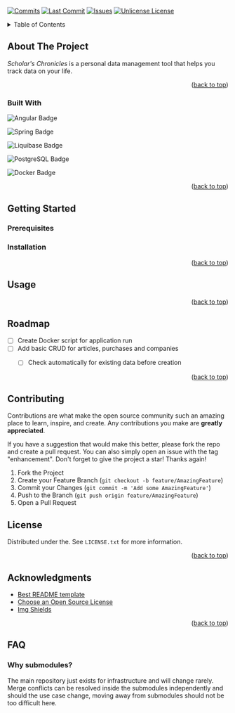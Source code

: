<!-- Improved compatibility of back to top link: See: https://github.com/othneildrew/Best-README-Template/pull/73 -->
<a id="readme-top"></a>



<!-- PROJECT SHIELDS -->
[![Commits][commits-shield]][commits-url]
[![Last Commit][last-commit-shield]][last-commit-url]
[![Issues][issues-shield]][issues-url]
[![Unlicense License][license-shield]][license-url]



<!-- TABLE OF CONTENTS -->
<details>
  <summary>Table of Contents</summary>
  <ol>
    <li>
      <a href="#about-the-project">About The Project</a>
      <ul>
        <li><a href="#built-with">Built With</a></li>
      </ul>
    </li>
    <li>
      <a href="#getting-started">Getting Started</a>
      <ul>
        <li><a href="#prerequisites">Prerequisites</a></li>
        <li><a href="#installation">Installation</a></li>
      </ul>
    </li>
    <li><a href="#usage">Usage</a></li>
    <li><a href="#roadmap">Roadmap</a></li>
    <li><a href="#contributing">Contributing</a></li>
    <li><a href="#license">License</a></li>
    <li><a href="#acknowledgments">Acknowledgments</a></li>
    <li><a href="#faq">FAQ</a></li>
  </ol>
</details>



<!-- ABOUT THE PROJECT -->
## About The Project

*Scholar's Chronicles* is a personal data management tool that helps you track data on your life.

<p align="right">(<a href="#readme-top">back to top</a>)</p>



### Built With
![Angular Badge](https://img.shields.io/badge/Angular-0F0F11?logo=angular&logoColor=fff&style=for-the-badge)

![Spring Badge](https://img.shields.io/badge/Spring-6DB33F?logo=spring&logoColor=fff&style=for-the-badge)

![Liquibase Badge](https://img.shields.io/badge/Liquibase-2962FF?logo=liquibase&logoColor=fff&style=for-the-badge)

![PostgreSQL Badge](https://img.shields.io/badge/PostgreSQL-4169E1?logo=postgresql&logoColor=fff&style=for-the-badge)

![Docker Badge](https://img.shields.io/badge/Docker-2496ED?logo=docker&logoColor=fff&style=for-the-badge)

<p align="right">(<a href="#readme-top">back to top</a>)</p>



<!-- GETTING STARTED -->
## Getting Started



### Prerequisites



### Installation



<p align="right">(<a href="#readme-top">back to top</a>)</p>



<!-- USAGE EXAMPLES -->
## Usage



<p align="right">(<a href="#readme-top">back to top</a>)</p>



<!-- ROADMAP -->
## Roadmap

- [ ] Create Docker script for application run
- [ ] Add basic CRUD for articles, purchases and companies
  - [ ] Check automatically for existing data before creation



<p align="right">(<a href="#readme-top">back to top</a>)</p>



<!-- CONTRIBUTING -->
## Contributing

Contributions are what make the open source community such an amazing place to learn, inspire, and create. Any contributions you make are **greatly appreciated**.

If you have a suggestion that would make this better, please fork the repo and create a pull request. You can also simply open an issue with the tag "enhancement".
Don't forget to give the project a star! Thanks again!

1. Fork the Project
2. Create your Feature Branch (`git checkout -b feature/AmazingFeature`)
3. Commit your Changes (`git commit -m 'Add some AmazingFeature'`)
4. Push to the Branch (`git push origin feature/AmazingFeature`)
5. Open a Pull Request



<!-- LICENSE -->
## License

Distributed under the. See `LICENSE.txt` for more information.

<p align="right">(<a href="#readme-top">back to top</a>)</p>



<!-- ACKNOWLEDGMENTS -->
## Acknowledgments

* [Best README template](https://github.com/othneildrew/Best-README-Template)
* [Choose an Open Source License](https://choosealicense.com)
* [Img Shields](https://shields.io)

<p align="right">(<a href="#readme-top">back to top</a>)</p>



<!-- FAQ -->
## FAQ

### Why submodules?

The main repository just exists for infrastructure and will change rarely. Merge conflicts can be resolved inside the
submodules independently and should the use case change, moving away from submodules should not be too difficult here.

<!-- MARKDOWN LINKS & IMAGES -->
<!-- https://www.markdownguide.org/basic-syntax/#reference-style-links -->
[commits-shield]: https://img.shields.io/github/commit-activity/t/Tesselay/scholars-chronicles
[commits-url]: https://github.com/Tesselay/scholars-chronicles/graphs/commit-activity
[last-commit-shield]: https://img.shields.io/github/last-commit/Tesselay/scholars-chronicles
[last-commit-url]: https://github.com/Tesselay/scholars-chronicles/graphs/commit-activity
[issues-shield]: https://img.shields.io/github/issues/Tesselay/scholars-chronicles
[issues-url]: https://github.com/Tesselay/scholars-chronicles/issues
[license-shield]: https://img.shields.io/github/license/Tesselay/scholars-chronicles
[license-url]: https://github.com/Tesselay/scholars-chronicles/blob/master/LICENSE.txt

[Angular.io]: https://img.shields.io/badge/Angular-%23DD0031.svg?logo=angular&logoColor=white
[Angular-url]: https://angular.io/
[Docker.io]: https://img.shields.io/badge/Docker-2496ED?logo=docker&logoColor=fff
[Docker-url]: https://www.docker.com/

